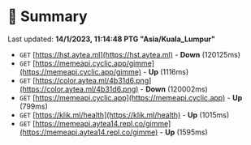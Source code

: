 # 📖 Summary
Last updated: **14/1/2023, 11:14:48 PTG "Asia/Kuala_Lumpur"**

- `GET` [https://hst.aytea.ml](https://hst.aytea.ml) - **Down** (120125ms)
- `GET` [https://memeapi.cyclic.app/gimme](https://memeapi.cyclic.app/gimme) - **Up** (1116ms)
- `GET` [https://color.aytea.ml/4b31d6.png](https://color.aytea.ml/4b31d6.png) - **Down** (120002ms)
- `GET` [https://memeapi.cyclic.app](https://memeapi.cyclic.app) - **Up** (799ms)
- `GET` [https://klik.ml/health](https://klik.ml/health) - **Up** (1015ms)
- `GET` [https://memeapi.aytea14.repl.co/gimme](https://memeapi.aytea14.repl.co/gimme) - **Up** (1595ms)
